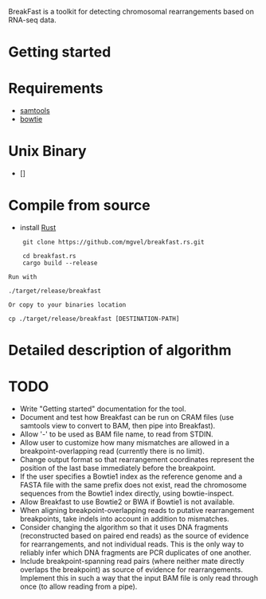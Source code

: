 BreakFast is a toolkit for detecting chromosomal rearrangements
based on RNA-seq data.

Getting started
===============

Requirements
============
- [samtools](http://samtools.sourceforge.net/) 
- [bowtie](http://bowtie-bio.sourceforge.net/index.shtml)


Unix Binary
============
- []


Compile from source
===================
- install [Rust](https://www.rust-lang.org/en-US/)
```
	git clone https://github.com/mgvel/breakfast.rs.git
	
	cd breakfast.rs
	cargo build --release
```
	Run with 
	
```
./target/release/breakfast 
```
	Or copy to your binaries location
	
```
cp ./target/release/breakfast [DESTINATION-PATH]
```
	
	

Detailed description of algorithm
=================================

TODO
====
- Write "Getting started" documentation for the tool.
- Document and test how Breakfast can be run on CRAM files (use samtools view to convert to BAM, then pipe into Breakfast).
- Allow '-' to be used as BAM file name, to read from STDIN.
- Allow user to customize how many mismatches are allowed in a breakpoint-overlapping read (currently there is no limit).
- Change output format so that rearrangement coordinates represent the position of the last base immediately before the breakpoint.
- If the user specifies a Bowtie1 index as the reference genome and a FASTA file with the same prefix does not exist, read the chromosome sequences from the Bowtie1 index directly, using bowtie-inspect.
- Allow Breakfast to use Bowtie2 or BWA if Bowtie1 is not available.
- When aligning breakpoint-overlapping reads to putative rearrangement breakpoints, take indels into account in addition to mismatches.
- Consider changing the algorithm so that it uses DNA fragments (reconstructed based on paired end reads) as the source of evidence for rearrangements, and not individual reads. This is the only way to reliably infer which DNA fragments are PCR duplicates of one another.
- Include breakpoint-spanning read pairs (where neither mate directly overlaps the breakpoint) as source of evidence for rearrangements. Implement this in such a way that the input BAM file is only read through once (to allow reading from a pipe).
